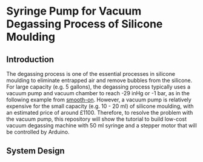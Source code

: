 # Syringe Pump for Vacuum Degassing Process of Silicone Moulding

## Introduction

The degassing process is one of the essential processes in silicone moulding to eliminate entrapped air and remove bubbles from the silicone. 
For large capacity (e.g. 5 gallons), the degassing process typically uses a vacuum pump and vacuum chamber to reach -29 inHg or -1 bar, 
as in the following example from [smooth-on](https://www.smooth-on.com/tutorials/vacuum-degas-silicone-mold-max-30/). 
However, a vacuum pump is relatively expensive for the small capacity (e.g. 10 - 20 ml) of silicone moulding, with an estimated price of around £1100. 
Therefore, to resolve the problem with the vacuum pump, this repository will show the tutorial to build low-cost vacuum degassing machine with 50 ml syringe and a stepper motor that will be controlled by Arduino.

## System Design




